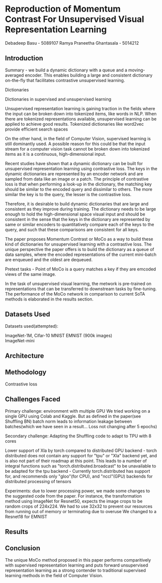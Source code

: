 # Reproduction of Momentum Contrast For Unsupervised Visual Representation Learning

Debadeep Basu - 5089107
Ramya Praneetha Ghantasala - 5014212

## Introduction

Summary - we build a dynamic dictionary with a queue and a moving-averaged encoder. This enables building a large and consistent dictionary on-the-fly that facilitates contrastive unsupervised learning.

Dictionaries

Dictionaries in supervised and unsupervised learning

Unsupervised representation learning is gaining traction in the fields where the input can be broken down into tokenized items, like words in NLP. When there are tokenized representations available, unsupervised learning can be applied to achieve good results. Tokenized dictionaries like word2vec provide efficient search spaces

 On the other hand, in the field of Computer Vision, supervised learning is still dominantly used. A possible reason for this could be that the input stream for a computer vision task cannot be broken down into tokenized items as it is a continuous, high-dimensional input. 

 Recent studies have shown that a dynamic dictionary can be built for unsupervised representation learning using contrastive loss. The keys in the dynamic dictionaries are represented by an encoder network and are sampled from data like an image or a patch. The principle of contrastive loss is that when performing a look-up in the dictionary, the matching key should be similar to the encoded query and dissimilar to others. The more similar the key is to the query, the lesser is the contrastive loss. 


Therefore, it is desirable to build dynamic dictionaries that are large and consistent as they improve during training. The dictionary needs to be large enough to hold the high-dimensional space visual input and should be consistent in the sense that the keys in the dictionary are represented by same or similar encoders to quantitatively compare each of the keys to the query, and such that these comparisons are consistent for all keys.

The paper proposes Momentum Contrast or MoCo as a way to build these kind of dictionaries for unsupervised learning with a contrastive loss. The unique perspective the paper offers is to build the dictionary as a queue of data samples, where the encoded representations of the current mini-batch are enqueued and the oldest are dequeued.

Pretext tasks - Point of MoCo is a query matches a key if they are emcoded views of the same image.

In the task of unsupervised visual learning, the metwork is pre-trained on representations that can be transferred to downstream tasks by fine-tuning. The performance of the MoCo network in comparison to current SoTA methods is elaborated in the results section.


## Datasets Used

Datasets used(attempted):

ImageNet-1M,
Cifar-10
MNIST
EMNIST (900k images)    
ImageNet-mini

## Architecture

## Methodology
Contrastive loss

## Challenges Faced
Primary challenge: environment with multiple GPU
We tried working on a single GPU using Colab and Kaggle. But as defined in the paper(see Shuffling BN)
batch norm leads to information leakage between batches(which we have seen in a result... Loss not changing after 5 epochs)

Secondary challenge: Adapting the Shuffling code to adapt to TPU with 8 cores

Lower support of Xla by torch compared to distributed GPU backend - torch distributed does not contain any support for "tpu" or "Xla" backend yet, and is also not part of their roadmap at this point. This leads to a number of integral functions such as "torch.distributed.broadcast" to be unavailable to be adapted for the tpu backend - Currently torch.distributed has support for, and recommends only "gloo"(for CPU), and "nccl"(GPU) backends for distributed processing of tensors

Experiments: due to lower processing power, we made some changes to the suggested code from the paper. For instance, the transformation method using ImageNet for Resnet50, expects the image crops to be random crops of 224x224.   We had to use 32x32 to prevent our resources from running out of memory or terminating due to overuse
We changed to a Resnet18 for EMNIST

## Results

## Conclusion

The unique MoCo method proposed in this paper performs comparitively with supervised representation learning and puts forward unsupervised representation learning as a strong contender to traditional supervised learning methods in the field of Computer Vision.
